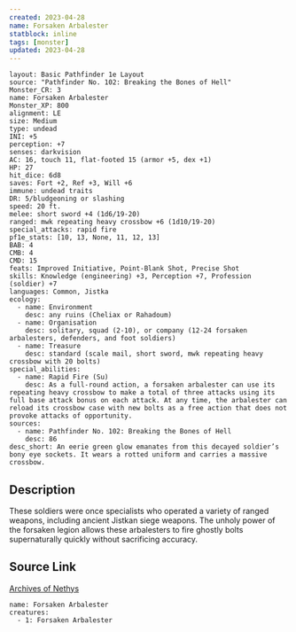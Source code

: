 ```yaml
---
created: 2023-04-28
name: Forsaken Arbalester
statblock: inline
tags: [monster]
updated: 2023-04-28
---
```

```statblock
layout: Basic Pathfinder 1e Layout
source: "Pathfinder No. 102: Breaking the Bones of Hell"
Monster_CR: 3
name: Forsaken Arbalester
Monster_XP: 800
alignment: LE
size: Medium
type: undead
INI: +5
perception: +7
senses: darkvision
AC: 16, touch 11, flat-footed 15 (armor +5, dex +1)
HP: 27
hit_dice: 6d8
saves: Fort +2, Ref +3, Will +6
immune: undead traits
DR: 5/bludgeoning or slashing
speed: 20 ft.
melee: short sword +4 (1d6/19-20)
ranged: mwk repeating heavy crossbow +6 (1d10/19-20)
special_attacks: rapid fire
pf1e_stats: [10, 13, None, 11, 12, 13]
BAB: 4
CMB: 4
CMD: 15
feats: Improved Initiative, Point-Blank Shot, Precise Shot
skills: Knowledge (engineering) +3, Perception +7, Profession (soldier) +7
languages: Common, Jistka
ecology:
  - name: Environment
    desc: any ruins (Cheliax or Rahadoum)
  - name: Organisation
    desc: solitary, squad (2-10), or company (12-24 forsaken arbalesters, defenders, and foot soldiers)
  - name: Treasure
    desc: standard (scale mail, short sword, mwk repeating heavy crossbow with 20 bolts)
special_abilities:
  - name: Rapid Fire (Su)
    desc: As a full-round action, a forsaken arbalester can use its repeating heavy crossbow to make a total of three attacks using its full base attack bonus on each attack. At any time, the arbalester can reload its crossbow case with new bolts as a free action that does not provoke attacks of opportunity.
sources:
  - name: Pathfinder No. 102: Breaking the Bones of Hell
    desc: 86
desc_short: An eerie green glow emanates from this decayed soldier’s bony eye sockets. It wears a rotted uniform and carries a massive crossbow.
```
## Description
These soldiers were once specialists who operated a variety of ranged weapons, including ancient Jistkan siege weapons. The unholy power of the forsaken legion allows these arbalesters to fire ghostly bolts supernaturally quickly without sacrificing accuracy.
## Source Link
[Archives of Nethys](https://aonprd.com/MonsterDisplay.aspx?ItemName=Forsaken%20Arbalester)
```encounter-table
name: Forsaken Arbalester
creatures:
  - 1: Forsaken Arbalester
```
